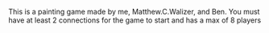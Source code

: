 This is a painting game made by me, Matthew.C.Walizer, and Ben. You must have at least 2 connections for the game to start and has a max of 8 players